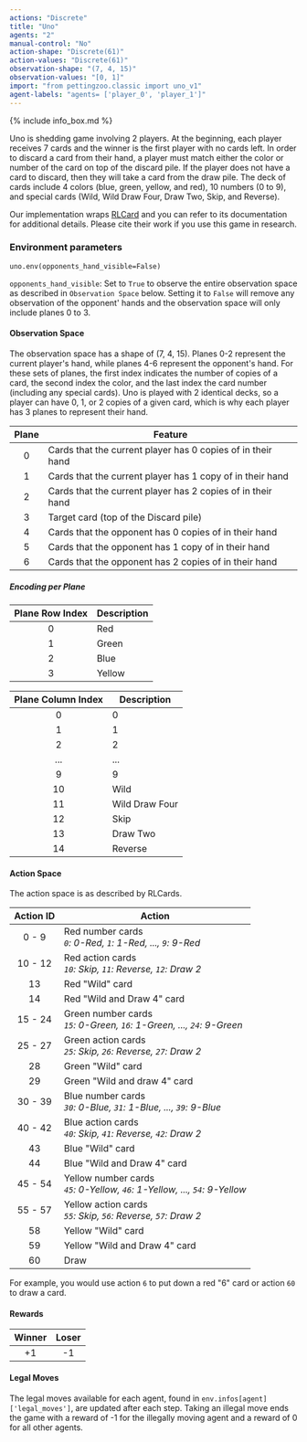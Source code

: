 ```yaml
---
actions: "Discrete"
title: "Uno"
agents: "2"
manual-control: "No"
action-shape: "Discrete(61)"
action-values: "Discrete(61)"
observation-shape: "(7, 4, 15)"
observation-values: "[0, 1]"
import: "from pettingzoo.classic import uno_v1"
agent-labels: "agents= ['player_0', 'player_1']"
---
```


{% include info_box.md %}



Uno is shedding game involving 2 players. At the beginning, each player receives 7 cards and the winner is the first player with no cards left. In order to discard a card from their hand, a player must match either the color or number of the card on top of the discard pile. If the player does not have a card to discard, then they will take a card from the draw pile. The deck of cards include 4 colors (blue, green, yellow, and red), 10 numbers (0 to 9), and special cards (Wild, Wild Draw Four, Draw Two, Skip, and Reverse).

Our implementation wraps [RLCard](http://rlcard.org/games.html#uno) and you can refer to its documentation for additional details. Please cite their work if you use this game in research.

### Environment parameters

```
uno.env(opponents_hand_visible=False)
```

`opponents_hand_visible`:  Set to `True` to observe the entire observation space as described in `Observation Space` below. Setting it to `False` will remove any observation of the opponent' hands and the observation space will only include planes 0 to 3.
 
#### Observation Space

The observation space has a shape of (7, 4, 15). Planes 0-2 represent the current player's hand, while planes 4-6 represent the opponent's hand. For these sets of planes, the first index indicates the number of copies of a card, the second index the color, and the last index the card number (including any special cards). Uno is played with 2 identical decks, so a player can have 0, 1, or 2 copies of a given card, which is why each player has 3 planes to represent their hand. 

| Plane | Feature                                                     |
| :---: | ----------------------------------------------------------- |
|   0   | Cards that the current player has 0 copies of in their hand |
|   1   | Cards that the current player has 1 copy of in their hand   |
|   2   | Cards that the current player has 2 copies of in their hand |
|   3   | Target card (top of the Discard pile)                       |
|   4   | Cards that the opponent has 0 copies of in their hand       |
|   5   | Cards that the opponent has 1 copy of in their hand         |
|   6   | Cards that the opponent has 2 copies of in their hand       |

##### Encoding per Plane

| Plane Row Index | Description |
|:---------------:|-------------|
|        0        | Red         |
|        1        | Green       |
|        2        | Blue        |
|        3        | Yellow      |

| Plane Column Index | Description    |
|:------------------:|----------------|
|        0           | 0              |
|        1           | 1              |
|        2           | 2              |
|       ...          | ...            |
|        9           | 9              |
|        10          | Wild           |
|        11          | Wild Draw Four |
|        12          | Skip           |
|        13          | Draw Two       |
|        14          | Reverse        |

#### Action Space

The action space is as described by RLCards.

| Action ID |                                     Action                                     |
|:---------:| ------------------------------------------------------------------------------ |
|  0 - 9    | Red number cards<br>_`0`: 0-Red, `1`: 1-Red, ..., `9`: 9-Red_                  |
| 10 - 12   | Red action cards<br>_`10`: Skip, `11`: Reverse, `12`: Draw 2_                  |
|     13    | Red "Wild" card                                                                |
|     14    | Red "Wild and Draw 4" card                                                     |
| 15 - 24   | Green number cards<br>_`15`: 0-Green, `16`: 1-Green, ..., `24`: 9-Green_       |
| 25 - 27   | Green action cards<br>_`25`: Skip, `26`: Reverse, `27`: Draw 2_                |
|     28    | Green "Wild" card                                                              |
|     29    | Green "Wild and draw 4" card                                                   |
| 30 - 39   | Blue number cards<br>_`30`: 0-Blue, `31`: 1-Blue, ..., `39`: 9-Blue_           |
| 40 - 42   | Blue action cards<br>_`40`: Skip, `41`: Reverse, `42`: Draw 2_                 |
|     43    | Blue "Wild" card                                                               |
|     44    | Blue "Wild and Draw 4" card                                                    |
| 45 - 54   | Yellow number cards<br>_`45`: 0-Yellow, `46`: 1-Yellow, ..., `54`: 9-Yellow_   |
| 55 - 57   | Yellow action cards<br>_`55`: Skip, `56`: Reverse, `57`: Draw 2_               |
|     58    | Yellow "Wild" card                                                             |
|     59    | Yellow "Wild and Draw 4" card                                                  |
|     60    | Draw                                                                           |

For example, you would use action `6` to put down a red "6" card or action `60` to draw a card.

#### Rewards

| Winner | Loser |
| :----: | :---: |
| +1     | -1    |

#### Legal Moves

The legal moves available for each agent, found in `env.infos[agent]['legal_moves']`, are updated after each step. Taking an illegal move ends the game with a reward of -1 for the illegally moving agent and a reward of 0 for all other agents.

